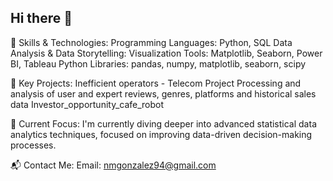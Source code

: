 ## Hi there 👋 

🔧 Skills & Technologies:
Programming Languages: Python, SQL
Data Analysis & Data Storytelling:
Visualization Tools: Matplotlib, Seaborn, Power BI, Tableau
Python Libraries: pandas, numpy, matplotlib, seaborn, scipy

🌟 Key Projects:
Inefficient operators - Telecom Project
Processing and analysis of user and expert reviews, genres, platforms and historical sales data
Investor_opportunity_cafe_robot

🚀 Current Focus:
I'm currently diving deeper into advanced statistical data analytics techniques, focused on improving data-driven decision-making processes.

📬 Contact Me:
Email: nmgonzalez94@gmail.com
